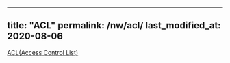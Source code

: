 
---
title:  "ACL"
permalink: /nw/acl/
last_modified_at: 2020-08-06
---

[ACL(Access Control List)](https://peemangit.tistory.com/33)
